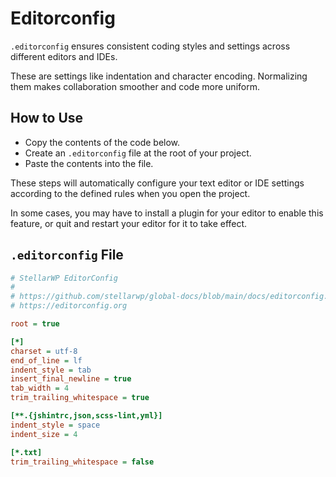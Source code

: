 # Editorconfig

`.editorconfig` ensures consistent coding styles and settings across different editors and IDEs.

These are settings like indentation and character encoding. Normalizing them makes collaboration smoother and code more uniform.

## How to Use

- Copy the contents of the code below.
- Create an `.editorconfig` file at the root of your project.
- Paste the contents into the file.

These steps will automatically configure your text editor or IDE settings according to the defined rules when you open the project.

In some cases, you may have to install a plugin for your editor to enable this feature, or quit and restart your editor for it to take effect.

## `.editorconfig` File

```ini
# StellarWP EditorConfig
#
# https://github.com/stellarwp/global-docs/blob/main/docs/editorconfig.md
# https://editorconfig.org

root = true

[*]
charset = utf-8
end_of_line = lf
indent_style = tab
insert_final_newline = true
tab_width = 4
trim_trailing_whitespace = true

[**.{jshintrc,json,scss-lint,yml}]
indent_style = space
indent_size = 4

[*.txt]
trim_trailing_whitespace = false
```
